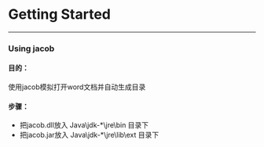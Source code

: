 # Getting Started
-----------------
### Using jacob
#### 目的：
使用jacob模拟打开word文档并自动生成目录

#### 步骤：
* 把jacob.dll放入 Java\jdk-*\jre\bin 目录下
* 把jacob.jar放入 Java\jdk-*\jre\lib\ext 目录下